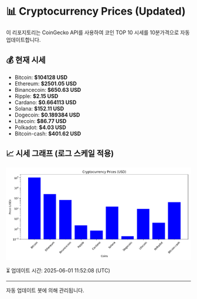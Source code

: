 
# 📊 Cryptocurrency Prices (Updated)

이 리포지토리는 CoinGecko API를 사용하여 코인 TOP 10 시세를 10분가격으로 자동 업데이트합니다.

## 💰 현재 시세
- Bitcoin: **$104128 USD**
- Ethereum: **$2501.05 USD**
- Binancecoin: **$650.63 USD**
- Ripple: **$2.15 USD**
- Cardano: **$0.664113 USD**
- Solana: **$152.11 USD**
- Dogecoin: **$0.189384 USD**
- Litecoin: **$86.77 USD**
- Polkadot: **$4.03 USD**
- Bitcoin-cash: **$401.62 USD**

## 📈 시세 그래프 (로그 스케일 적용)
![Crypto Prices](crypto_prices.png)

⏳ 업데이트 시간: 2025-06-01 11:52:08 (UTC)

---
자동 업데이트 봇에 의해 관리됩니다.
